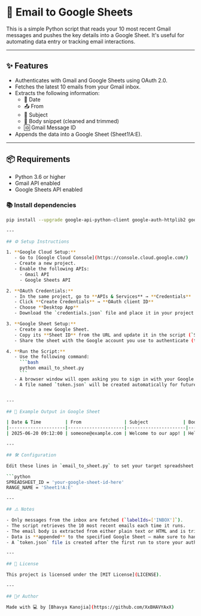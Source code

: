 # 📧 Email to Google Sheets

This is a simple Python script that reads your 10 most recent Gmail messages and pushes the key details into a Google Sheet. It's useful for automating data entry or tracking email interactions.

---

## ✨ Features

- Authenticates with Gmail and Google Sheets using OAuth 2.0.
- Fetches the latest 10 emails from your Gmail inbox.
- Extracts the following information:
  - 📅 Date
  - 📤 From
  - 📝 Subject
  - 📄 Body snippet (cleaned and trimmed)
  - 🆔 Gmail Message ID
- Appends the data into a Google Sheet (Sheet1!A:E).

---

## 📦 Requirements

- Python 3.6 or higher
- Gmail API enabled
- Google Sheets API enabled

### 📚 Install dependencies

```bash
pip install --upgrade google-api-python-client google-auth-httplib2 google-auth-oauthlib

---

## ⚙️ Setup Instructions

1. **Google Cloud Setup:**
   - Go to [Google Cloud Console](https://console.cloud.google.com/)
   - Create a new project.
   - Enable the following APIs:
     - Gmail API
     - Google Sheets API

2. **OAuth Credentials:**
   - In the same project, go to **APIs & Services** → **Credentials**
   - Click **Create Credentials** → **OAuth client ID**
   - Choose **Desktop App**
   - Download the `credentials.json` file and place it in your project folder.

3. **Google Sheet Setup:**
   - Create a new Google Sheet.
   - Copy its **Sheet ID** from the URL and update it in the script (`SPREADSHEET_ID` variable).
   - Share the sheet with the Google account you use to authenticate (the one that appears in `token.json` after the first run).

4. **Run the Script:**
   - Use the following command:
     ```bash
     python email_to_sheet.py
     ```
   - A browser window will open asking you to sign in with your Google account and authorize access.
   - A file named `token.json` will be created automatically for future authentication.


---

## 🧪 Example Output in Google Sheet

| Date & Time         | From                | Subject             | Body Snippet              | Message ID     |
|---------------------|---------------------|----------------------|----------------------------|----------------|
| 2025-06-20 09:12:00 | someone@example.com | Welcome to our app! | Hello Bhavya, thanks for... | 17c4e5abccaa1  |

---

## 🛠 Configuration

Edit these lines in `email_to_sheet.py` to set your target spreadsheet:

```python
SPREADSHEET_ID = 'your-google-sheet-id-here'
RANGE_NAME = 'Sheet1!A:E'

---

## ⚠️ Notes

- Only messages from the inbox are fetched (`labelIds=['INBOX']`).
- The script retrieves the 10 most recent emails each time it runs.
- The email body is extracted from either plain text or HTML and is trimmed to 200 characters for readability.
- Data is **appended** to the specified Google Sheet — make sure to handle duplicates manually if needed.
- A `token.json` file is created after the first run to store your authentication session.

---

## 📄 License

This project is licensed under the [MIT License](LICENSE).

---

## 🙋‍♂️ Author

Made with 💻 by [Bhavya Kanojia](https://github.com/XxBHAVYAxX)



